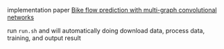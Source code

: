 implementation paper [Bike flow prediction with multi-graph convolutional networks](https://arxiv.org/abs/1807.10934)

run `run.sh` and will automatically doing download data, process data, training, and output result
